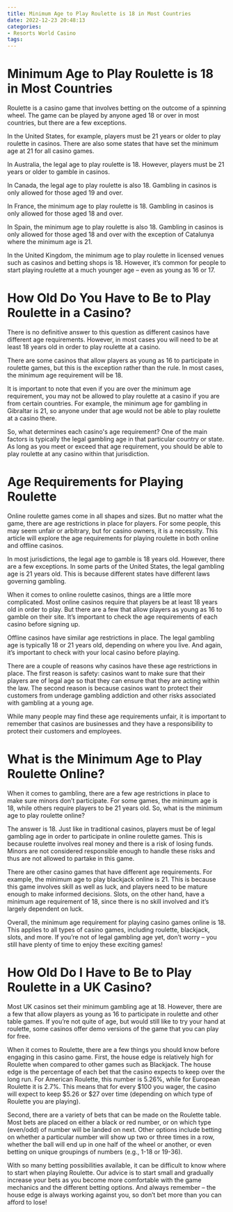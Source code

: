 ```yaml
---
title: Minimum Age to Play Roulette is 18 in Most Countries
date: 2022-12-23 20:48:13
categories:
- Resorts World Casino
tags:
---
```



#  Minimum Age to Play Roulette is 18 in Most Countries

Roulette is a casino game that involves betting on the outcome of a spinning wheel. The game can be played by anyone aged 18 or over in most countries, but there are a few exceptions.

In the United States, for example, players must be 21 years or older to play roulette in casinos. There are also some states that have set the minimum age at 21 for all casino games.

In Australia, the legal age to play roulette is 18. However, players must be 21 years or older to gamble in casinos.

In Canada, the legal age to play roulette is also 18. Gambling in casinos is only allowed for those aged 19 and over.

In France, the minimum age to play roulette is 18. Gambling in casinos is only allowed for those aged 18 and over.

In Spain, the minimum age to play roulette is also 18. Gambling in casinos is only allowed for those aged 18 and over with the exception of Catalunya where the minimum age is 21.

In the United Kingdom, the minimum age to play roulette in licensed venues such as casinos and betting shops is 18. However, it’s common for people to start playing roulette at a much younger age – even as young as 16 or 17.

#  How Old Do You Have to Be to Play Roulette in a Casino?

There is no definitive answer to this question as different casinos have different age requirements. However, in most cases you will need to be at least 18 years old in order to play roulette at a casino.

There are some casinos that allow players as young as 16 to participate in roulette games, but this is the exception rather than the rule. In most cases, the minimum age requirement will be 18.

It is important to note that even if you are over the minimum age requirement, you may not be allowed to play roulette at a casino if you are from certain countries. For example, the minimum age for gambling in Gibraltar is 21, so anyone under that age would not be able to play roulette at a casino there.

So, what determines each casino's age requirement? One of the main factors is typically the legal gambling age in that particular country or state. As long as you meet or exceed that age requirement, you should be able to play roulette at any casino within that jurisdiction.

#  Age Requirements for Playing Roulette

Online roulette games come in all shapes and sizes. But no matter what the game, there are age restrictions in place for players. For some people, this may seem unfair or arbitrary, but for casino owners, it is a necessity. This article will explore the age requirements for playing roulette in both online and offline casinos.

In most jurisdictions, the legal age to gamble is 18 years old. However, there are a few exceptions. In some parts of the United States, the legal gambling age is 21 years old. This is because different states have different laws governing gambling.

When it comes to online roulette casinos, things are a little more complicated. Most online casinos require that players be at least 18 years old in order to play. But there are a few that allow players as young as 16 to gamble on their site. It’s important to check the age requirements of each casino before signing up.

Offline casinos have similar age restrictions in place. The legal gambling age is typically 18 or 21 years old, depending on where you live. And again, it’s important to check with your local casino before playing.

There are a couple of reasons why casinos have these age restrictions in place. The first reason is safety: casinos want to make sure that their players are of legal age so that they can ensure that they are acting within the law. The second reason is because casinos want to protect their customers from underage gambling addiction and other risks associated with gambling at a young age.

While many people may find these age requirements unfair, it is important to remember that casinos are businesses and they have a responsibility to protect their customers and employees.

#  What is the Minimum Age to Play Roulette Online?

When it comes to gambling, there are a few age restrictions in place to make sure minors don’t participate. For some games, the minimum age is 18, while others require players to be 21 years old. So, what is the minimum age to play roulette online?

The answer is 18. Just like in traditional casinos, players must be of legal gambling age in order to participate in online roulette games. This is because roulette involves real money and there is a risk of losing funds. Minors are not considered responsible enough to handle these risks and thus are not allowed to partake in this game.

There are other casino games that have different age requirements. For example, the minimum age to play blackjack online is 21. This is because this game involves skill as well as luck, and players need to be mature enough to make informed decisions. Slots, on the other hand, have a minimum age requirement of 18, since there is no skill involved and it’s largely dependent on luck.

Overall, the minimum age requirement for playing casino games online is 18. This applies to all types of casino games, including roulette, blackjack, slots, and more. If you’re not of legal gambling age yet, don’t worry – you still have plenty of time to enjoy these exciting games!

#  How Old Do I Have to Be to Play Roulette in a UK Casino?

Most UK casinos set their minimum gambling age at 18. However, there are a few that allow players as young as 16 to participate in roulette and other table games. If you’re not quite of age, but would still like to try your hand at roulette, some casinos offer demo versions of the game that you can play for free.

When it comes to Roulette, there are a few things you should know before engaging in this casino game. First, the house edge is relatively high for Roulette when compared to other games such as Blackjack. The house edge is the percentage of each bet that the casino expects to keep over the long run. For American Roulette, this number is 5.26%, while for European Roulette it is 2.7%. This means that for every $100 you wager, the casino will expect to keep $5.26 or $27 over time (depending on which type of Roulette you are playing).

Second, there are a variety of bets that can be made on the Roulette table. Most bets are placed on either a black or red number, or on which type (even/odd) of number will be landed on next. Other options include betting on whether a particular number will show up two or three times in a row, whether the ball will end up in one half of the wheel or another, or even betting on unique groupings of numbers (e.g., 1-18 or 19-36).

With so many betting possibilities available, it can be difficult to know where to start when playing Roulette. Our advice is to start small and gradually increase your bets as you become more comfortable with the game mechanics and the different betting options. And always remember – the house edge is always working against you, so don’t bet more than you can afford to lose!